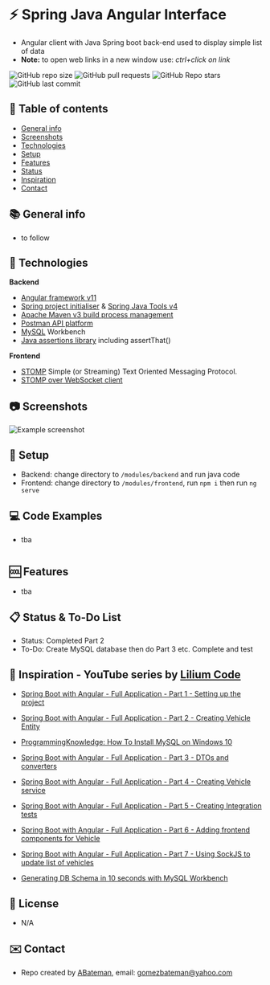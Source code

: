 # :zap: Spring Java Angular Interface

* Angular client with Java Spring boot back-end used to display simple list of data
* **Note:** to open web links in a new window use: _ctrl+click on link_

![GitHub repo size](https://img.shields.io/github/repo-size/AndrewJBateman/java-angular-data?style=plastic)
![GitHub pull requests](https://img.shields.io/github/issues-pr/AndrewJBateman/java-angular-data?style=plastic)
![GitHub Repo stars](https://img.shields.io/github/stars/AndrewJBateman/java-angular-data?style=plastic)
![GitHub last commit](https://img.shields.io/github/last-commit/AndrewJBateman/java-angular-data?style=plastic)

## :page_facing_up: Table of contents

* [General info](#general-info)
* [Screenshots](#screenshots)
* [Technologies](#technologies)
* [Setup](#setup)
* [Features](#features)
* [Status](#status)
* [Inspiration](#inspiration)
* [Contact](#contact)

## :books: General info

* to follow

## :signal_strength: Technologies

**Backend**
* [Angular framework v11](https://angular.io/)
* [Spring project initialiser](https://start.spring.io/) & [Spring Java Tools v4](https://spring.io/tools)
* [Apache Maven v3 build process management](https://maven.apache.org/what-is-maven.html)
* [Postman API platform](https://www.postman.com/)
* [MySQL](https://dev.mysql.com/) Workbench
* [Java assertions library](https://assertj.github.io/doc/) including assertThat()

**Frontend**
* [STOMP](https://stomp-js.github.io/stomp-websocket/codo/extra/docs-src/Usage.md.html) Simple (or Streaming) Text Oriented Messaging Protocol. 
* [STOMP over WebSocket client](https://www.npmjs.com/package/@stomp/stompjs)

## :camera: Screenshots

![Example screenshot](./img/java-angular.png)

## :floppy_disk: Setup

* Backend: change directory to `/modules/backend` and run java code
* Frontend: change directory to `/modules/frontend`, run `npm i` then run `ng serve`

## :computer: Code Examples

* tba

```java

```

## :cool: Features

* tba

## :clipboard: Status & To-Do List

* Status: Completed Part 2
* To-Do: Create MySQL database then do Part 3 etc. Complete and test

## :clap: Inspiration - YouTube series by [Lilium Code](https://www.youtube.com/channel/UCHu8fdv3oIxYOVr9e92AxYQ)

* [Spring Boot with Angular - Full Application - Part 1 - Setting up the project](https://www.youtube.com/watch?v=Z7L0BeAZE0Y&list=PLXy8DQl3058Mk_oZhph6cpXqBf99veSRT&index=1)
* [Spring Boot with Angular - Full Application - Part 2 - Creating Vehicle Entity](https://www.youtube.com/watch?v=76tHjIyxABg&list=PLXy8DQl3058Mk_oZhph6cpXqBf99veSRT&index=2)
* [ProgrammingKnowledge: How To Install MySQL on Windows 10](https://www.youtube.com/watch?v=WuBcTJnIuzo&t=0s)
* [Spring Boot with Angular - Full Application - Part 3 - DTOs and converters](https://www.youtube.com/watch?v=RMqQfrDm8nE&list=PLXy8DQl3058Mk_oZhph6cpXqBf99veSRT&index=3)
* [Spring Boot with Angular - Full Application - Part 4 - Creating Vehicle service](https://www.youtube.com/watch?v=JVrp6je-G9Q&list=PLXy8DQl3058Mk_oZhph6cpXqBf99veSRT&index=4)
* [Spring Boot with Angular - Full Application - Part 5 - Creating Integration tests](https://www.youtube.com/watch?v=FHmsXO6H8eM&list=PLXy8DQl3058Mk_oZhph6cpXqBf99veSRT&index=5)
* [Spring Boot with Angular - Full Application - Part 6 - Adding frontend components for Vehicle](https://www.youtube.com/watch?v=6ACYV_njhyg&list=PLXy8DQl3058Mk_oZhph6cpXqBf99veSRT&index=6)
* [Spring Boot with Angular - Full Application - Part 7 - Using SockJS to update list of vehicles](https://www.youtube.com/watch?v=dh_mAphaBU4&list=PLXy8DQl3058Mk_oZhph6cpXqBf99veSRT&index=7)

* [Generating DB Schema in 10 seconds with MySQL Workbench](https://www.youtube.com/watch?v=RbKEYDtkAJI)

## :file_folder: License

* N/A

## :envelope: Contact

* Repo created by [ABateman](https://github.com/AndrewJBateman), email: gomezbateman@yahoo.com
